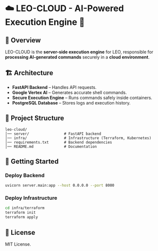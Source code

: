 # ☁️ LEO-CLOUD - AI-Powered Execution Engine 🚀

## 📌 Overview
LEO-CLOUD is the **server-side execution engine** for LEO, responsible for **processing AI-generated commands** securely in a **cloud environment**.

## 🏗️ Architecture
- **FastAPI Backend** – Handles API requests.
- **Google Vertex AI** – Generates accurate shell commands.
- **Secure Execution Engine** – Runs commands safely inside containers.
- **PostgreSQL Database** – Stores logs and execution history.

## 📂 Project Structure
```
leo-cloud/
│── server/                # FastAPI backend
│── infra/                 # Infrastructure (Terraform, Kubernetes)
│── requirements.txt       # Backend dependencies
│── README.md              # Documentation
```

## 🚀 Getting Started
### Deploy Backend
```bash
uvicorn server.main:app --host 0.0.0.0 --port 8000
```

### Deploy Infrastructure
```bash
cd infra/terraform
terraform init
terraform apply
```

## 📜 License
MIT License.
